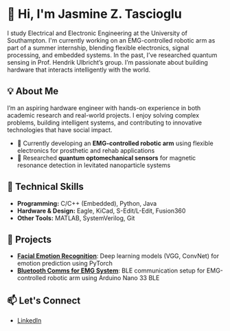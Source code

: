 # 👋 Hi, I'm Jasmine Z. Tascioglu

I study Electrical and Electronic Engineering at the University of Southampton. I'm currently working on an EMG-controlled robotic arm as part of a summer internship, blending flexible electronics, signal processing, and embedded systems. In the past, I’ve researched quantum sensing in Prof. Hendrik Ulbricht’s group. I’m passionate about building hardware that interacts intelligently with the world.

## 💡 About Me

I’m an aspiring hardware engineer with hands-on experience in both academic research and real-world projects. I enjoy solving complex problems, building intelligent systems, and contributing to innovative technologies that have social impact.

- 🦾 Currently developing an **EMG-controlled robotic arm** using flexible electronics for prosthetic and rehab applications  
- 🧠 Researched **quantum optomechanical sensors** for magnetic resonance detection in levitated nanoparticle systems  

## 🔧 Technical Skills

- **Programming:** C/C++ (Embedded), Python, Java  
- **Hardware & Design:** Eagle, KiCad, S-Edit/L-Edit, Fusion360  
- **Other Tools:** MATLAB, SystemVerilog, Git

## 🧪 Projects

- [**Facial Emotion Recognition**](https://github.com/zeyneptascioglu/facial_recognition): Deep learning models (VGG, ConvNet) for emotion prediction using PyTorch  
- [**Bluetooth Comms for EMG System**](https://github.com/zeyneptascioglu/bluetooth-comms): BLE communication setup for EMG-controlled robotic arm using Arduino Nano 33 BLE  

## 📫 Let's Connect

- [LinkedIn](https://www.linkedin.com/in/jasmine-z-t/)
